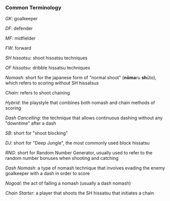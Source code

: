 ### Common Terminology

_GK_: goalkeeper

_DF_: defender

_MF_: midfielder

_FW_: forward

_SH hissatsu_: shoot hissatsu techniques

_OF hissatsu_: dribble hissatsu techniques

_Nomash_: short for the japanese form of "normal shoot" (**nōma**ru **sh**ūto), which refers to scoring without SH hissatsus

_Chain_: refers to shoot chaining

_Hybrid_: the playstyle that combines both nomash and chain methods of scoring

_Dash Cancelling_: the technique that allows continuous dashing without any "downtime" after a dash

_SB_: short for "shoot blocking"

_DJ_: short for "Deep Jungle", the most commonly used block hissatsu 

_RNG_: short for Random Number Generator, usually used to refer to the random number bonuses when shooting and catching

_Dash Nomash_: a type of nomash technique that involves evading the enemy goalkeeper with a dash in order to score

_Nogoal_: the act of failing a nomash (usually a dash nomash)

_Chain Starter_: a player that shoots the SH hissatsu that initiates a chain







